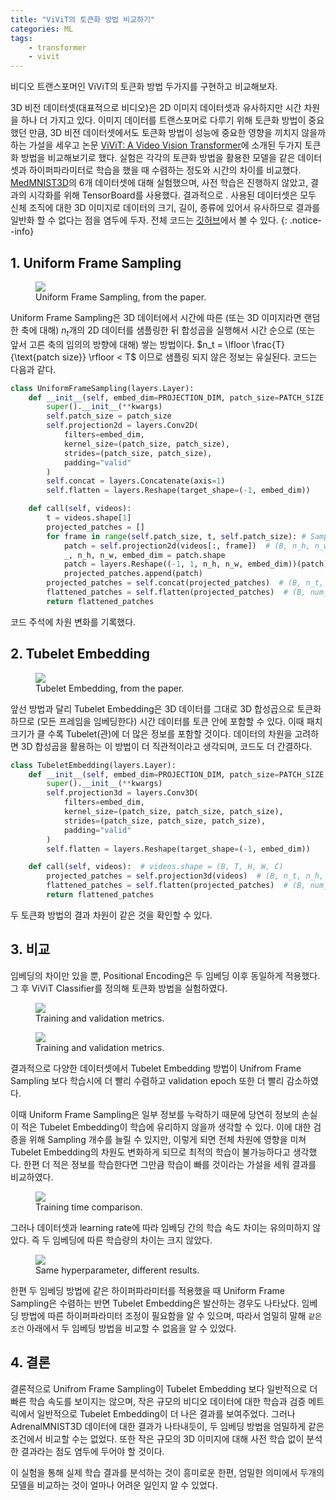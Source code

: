 ```yaml
---
title: "ViViT의 토큰화 방법 비교하기"
categories: ML
tags:
    - transformer
    - vivit
---
```


비디오 트랜스포머인 ViViT의 토큰화 방법 두가지를 구현하고 비교해보자.

3D 비전 데이터셋(대표적으로 비디오)은 2D 이미지 데이터셋과 유사하지만 시간 차원을 하나 더 가지고 있다. 이미지 데이터를 트랜스포머로 다루기 위해 토큰화 방법이 중요했던 만큼, 3D 비전 데이터셋에서도 토큰화 방법이 성능에 중요한 영향을 끼치지 않을까하는 가설을 세우고 논문 [ViViT: A Video Vision Transformer](https://arxiv.org/abs/2103.15691)에 소개된 두가지 토큰화 방법을 비교해보기로 했다. 실험은 각각의 토큰화 방법을 활용한 모델을 같은 데이터셋과 하이퍼파라미터로 학습을 했을 때 수렴하는 정도와 시간의 차이를 비교했다. [MedMNIST3D](https://medmnist.com/)의 6개 데이터셋에 대해 실험했으며, 사전 학습은 진행하지 않았고, 결과의 시각화를 위해 TensorBoard를 사용했다. 결과적으로 . 사용된 데이터셋은 모두 신체 조직에 대한 3D 이미지로 데이터의 크기, 길이, 종류에 있어서 유사하므로 결과를 일반화 할 수 없다는 점을 염두에 두자. 전체 코드는 [깃허브]()에서 볼 수 있다.
{: .notice--info}


## 1. Uniform Frame Sampling

<figure style="width: 500px" class="align-center">
	<a href="/imgs/post-imgs/vivit-ufs.png"><img src="/imgs/post-imgs/vivit-ufs.png"></a>
	<figcaption>Uniform Frame Sampling, from the paper.
</figcaption>
</figure>

Uniform Frame Sampling은 3D 데이터에서 시간에 따른 (또는 3D 이미지라면 랜덤한 축에 대해) $n_t$개의 2D 데이터를 샘플링한 뒤 합성곱을 실행해서 시간 순으로 (또는 앞서 고른 축의 임의의 방향에 대해) 쌓는 방법이다. $n_t = \lfloor \frac{T}{\text{patch size}} \rfloor < T$ 이므로 샘플링 되지 않은 정보는 유실된다. 코드는 다음과 같다.

```python
class UniformFrameSampling(layers.Layer):
    def __init__(self, embed_dim=PROJECTION_DIM, patch_size=PATCH_SIZE, **kwargs):
        super().__init__(**kwargs)
        self.patch_size = patch_size
        self.projection2d = layers.Conv2D(
            filters=embed_dim,
            kernel_size=(patch_size, patch_size),
            strides=(patch_size, patch_size),
            padding="valid"
        )
        self.concat = layers.Concatenate(axis=1)
        self.flatten = layers.Reshape(target_shape=(-1, embed_dim))

    def call(self, videos):
        t = videos.shape[1]
        projected_patches = []
        for frame in range(self.patch_size, t, self.patch_size): # Sample n_t
            patch = self.projection2d(videos[:, frame])  # (B, n_h, n_w, embed_dim)
            _, n_h, n_w, embed_dim = patch.shape
            patch = layers.Reshape((-1, 1, n_h, n_w, embed_dim))(patch)
            projected_patches.append(patch)
        projected_patches = self.concat(projected_patches)  # (B, n_t, n_h, n_w, embed_dim)
        flattened_patches = self.flatten(projected_patches)  # (B, num_patches, embed_dim)
        return flattened_patches
```

코드 주석에 차원 변화를 기록했다. 


## 2. Tubelet Embedding

<figure style="width: 500px" class="align-center">
	<a href="/imgs/post-imgs/vivit-tubelet-embedding.png"><img src="/imgs/post-imgs/vivit-tubelet-embedding.png"></a>
	<figcaption>Tubelet Embedding, from the paper.
</figcaption>
</figure>

앞선 방법과 달리 Tubelet Embedding은 3D 데이터를 그대로 3D 합성곱으로 토큰화하므로 (모든 프레임을 임베딩한다) 시간 데이터를 토큰 안에 포함할 수 있다. 이때 패치 크기가 클 수록 Tubelet(관)에 더 많은 정보를 포함할 것이다. 데이터의 차원을 고려하면 3D 합성곱을 활용하는 이 방법이 더 직관적이라고 생각되며, 코드도 더 간결하다.

```python
class TubeletEmbedding(layers.Layer):
    def __init__(self, embed_dim=PROJECTION_DIM, patch_size=PATCH_SIZE, **kwargs):
        super().__init__(**kwargs)
        self.projection3d = layers.Conv3D(
            filters=embed_dim,
            kernel_size=(patch_size, patch_size, patch_size),
            strides=(patch_size, patch_size, patch_size),
            padding="valid"
        )
        self.flatten = layers.Reshape(target_shape=(-1, embed_dim))

    def call(self, videos):  # videos.shape = (B, T, H, W, C)
        projected_patches = self.projection3d(videos)  # (B, n_t, n_h, n_w, embed_dim)
        flattened_patches = self.flatten(projected_patches)  # (B, num_patches, embed_dim)
        return flattened_patches
```

두 토큰화 방법의 결과 차원이 같은 것을 확인할 수 있다.


## 3. 비교

임베딩의 차이만 있을 뿐, Positional Encoding은 두 임베딩 이후 동일하게 적용했다. 그 후 ViViT Classifier를 정의해 토큰화 방법을 실험하였다.

<figure style="width: 600px" class="align-center">
	<a href="/imgs/post-imgs/vivit-result-nodule.png"><img src="/imgs/post-imgs/vivit-result-nodule.png"></a>
	<figcaption>Training and validation metrics.
</figcaption>
</figure>

<figure style="width: 600px" class="align-center">
	<a href="/imgs/post-imgs/vivit-result-organ.png"><img src="/imgs/post-imgs/vivit-result-organ.png"></a>
	<figcaption>Training and validation metrics.
</figcaption>
</figure>

결과적으로 다양한 데이터셋에서 Tubelet Embedding 방법이 Unifrom Frame Sampling 보다 학습시에 더 빨리 수렴하고 validation epoch 또한 더 빨리 감소하였다. 

이때 Uniform Frame Sampling은 일부 정보를 누락하기 때문에 당연히 정보의 손실이 적은 Tubelet Embedding이 학습에 유리하지 않을까 생각할 수 있다. 이에 대한 검증을 위해 Sampling 개수를 늘릴 수 있지만, 이렇게 되면 전체 차원에 영향을 미쳐 Tubelet Embedding의 차원도 변화하게 되므로 최적의 학습이 불가능하다고 생각했다. 한편 더 적은 정보를 학습한다면 그만큼 학습이 빠를 것이라는 가설을 세워 결과를 비교하였다.

<figure style="width: 700px" class="align-center">
	<a href="/imgs/post-imgs/vivit-train-time.png"><img src="/imgs/post-imgs/vivit-train-time.png"></a>
	<figcaption>Training time comparison.
</figcaption>
</figure>

그러나 데이터셋과 learning rate에 따라 임베딩 간의 학습 속도 차이는 유의미하지 않았다. 즉 두 임베딩에 따른 학습량의 차이는 크지 않았다. 

<figure style="width: 600px" class="align-center">
	<a href="/imgs/post-imgs/vivit-result-adrenal.png"><img src="/imgs/post-imgs/vivit-result-adrenal.png"></a>
	<figcaption>Same hyperparameter, different results.
</figcaption>
</figure>

한편 두 임베딩 방법에 같은 하이퍼파라미터를 적용했을 때 Uniform Frame Sampling은 수렴하는 반면 Tubelet Embedding은 발산하는 경우도 나타났다. 임베딩 방법에 따른 하이퍼파라미터 조정이 필요함을 알 수 있으며, 따라서 엄밀히 말해 `같은 조건` 아래에서 두 임베딩 방법을 비교할 수 없음을 알 수 있었다.

## 4. 결론

결론적으로 Unifrom Frame Sampling이 Tubelet Embedding 보다 일반적으로 더 빠른 학습 속도를 보이지는 않으며, 작은 규모의 비디오 데이터에 대한 학습과 검증 메트릭에서 일반적으로 Tubelet Embedding이 더 나은 결과를 보여주었다. 그러나 AdrenalMNIST3D 데이터에 대한 결과가 나타내듯이, 두 임베딩 방법을 엄밀하게 같은 조건에서 비교할 수는 없었다. 또한 작은 규모의 3D 이미지에 대해 사전 학습 없이 분석한 결과라는 점도 염두에 두어야 할 것이다. 

이 실험을 통해 실제 학습 결과를 분석하는 것이 흥미로운 한편, 엄밀한 의미에서 두개의 모델을 비교하는 것이 얼마나 어려운 일인지 알 수 있었다.